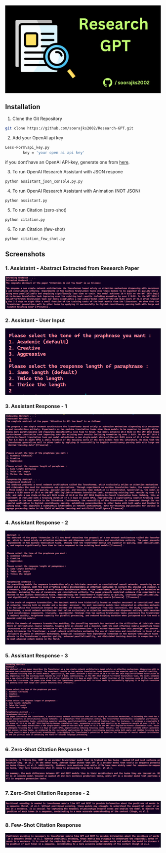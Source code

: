 
![App Screenshot](https://github.com/soorajks2002/Research-GPT/blob/master/Screenshots/banner.png?raw=true)



## Installation

1. Clone the Git Repository
```bash
git clone https://github.com/soorajks2002/Research-GPT.git
```

2. Add your OpenAI api key
```bash
Less-Form\api_key.py
        key = 'your open ai api key'
```
if you dont'have an OpenAI API-key, generate one from [here](https://platform.openai.com/account/api-keys).

3. To run OpenAI Research Assistant with JSON respone
```bash
python assistant_json_console.py.py
```

4. To run OpenAI Research Assistant with Animation (NOT JSON)
```bash
python assistant.py
```

5. To run Citation (zero-shot) 
```bash
python citation.py
```

6. To run Citation (few-shot) 
```bash
python citation_few_shot.py
```
## Screenshots

### 1. Assistatnt - Abstract Extracted from Research Paper
![App Screenshot](https://github.com/soorajks2002/Research-GPT/blob/master/Screenshots/ss_7.png?raw=true)

### 2. Assistant - User Input
![App Screenshot](https://github.com/soorajks2002/Research-GPT/blob/master/Screenshots/ss_6.png?raw=true)

### 3. Assistant Response - 1
![App Screenshot](https://github.com/soorajks2002/Research-GPT/blob/master/Screenshots/ss_8.png?raw=true)

### 4. Assistant Response - 2
![App Screenshot](https://github.com/soorajks2002/Research-GPT/blob/master/Screenshots/ss_1.png?raw=true)

### 5. Assistant Response - 3
![App Screenshot](https://github.com/soorajks2002/Research-GPT/blob/master/Screenshots/ss_3.png?raw=true)

### 6. Zero-Shot Citation Response - 1
![App Screenshot](https://github.com/soorajks2002/Research-GPT/blob/master/Screenshots/ss_4_0S_1.png?raw=true)

### 7. Zero-Shot Citation Response - 2
![App Screenshot](https://github.com/soorajks2002/Research-GPT/blob/master/Screenshots/ss_4_0S_2.png?raw=true)

### 8. Few-Shot Citation Response
![App Screenshot](https://github.com/soorajks2002/Research-GPT/blob/master/Screenshots/ss_5.png?raw=true)
